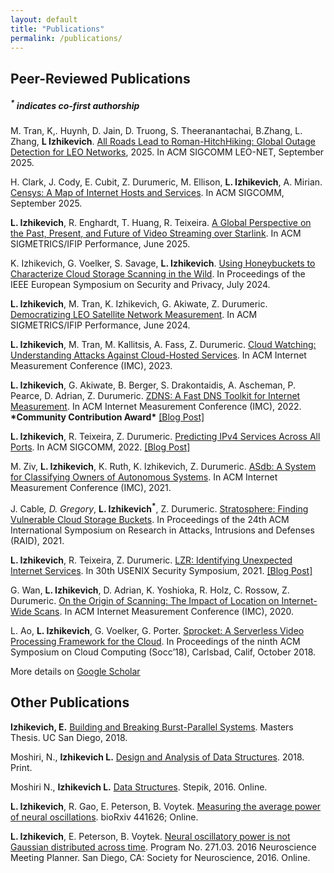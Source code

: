 ```yaml
---
layout: default
title: "Publications"
permalink: /publications/
---
```


## Peer-Reviewed Publications 
##### <sup>*</sup> indicates co-first authorship

M. Tran, K,. Huynh, D. Jain, D. Truong, S. Theeranantachai, B.Zhang, L. Zhang, **L Izhikevich**. [All Roads Lead to Roman-HitchHiking: Global Outage Detection for LEO Networks](), 2025. In ACM SIGCOMM LEO-NET, September 2025.

H. Clark, J. Cody, E. Cubit, Z. Durumeric, M. Ellison, **L. Izhikevich**, A. Mirian. [Censys: A Map of Internet Hosts and Services](). In ACM SIGCOMM, September 2025.

**L. Izhikevich**, R. Enghardt, T. Huang, R. Teixeira. [A Global Perspective on the Past, Present, and Future of Video Streaming over Starlink](/assets/papers/EyeOnTheSky.pdf). In ACM SIGMETRICS/IFIP Performance, June 2025.

K. Izhikevich, G. Voelker, S. Savage, **L. Izhikevich**. [Using Honeybuckets to Characterize Cloud Storage Scanning in the Wild](../assets/papers/honeybuckets.pdf). In Proceedings of the IEEE European Symposium on Security and Privacy, July 2024.

**L. Izhikevich**, M. Tran, K. Izhikevich,  G. Akiwate, Z. Durumeric. [Democratizing LEO Satellite Network Measurement](../assets/papers/LEO-HitchHiking.pdf). In ACM SIGMETRICS/IFIP Performance, June 2024.

**L. Izhikevich**, M. Tran, M. Kallitsis, A. Fass, Z. Durumeric. [Cloud Watching: Understanding Attacks Against Cloud-Hosted Services](../assets/papers/Cloud_Watching.pdf). In ACM Internet Measurement Conference (IMC), 2023. 

**L. Izhikevich**, G. Akiwate, B. Berger, S. Drakontaidis, A. Ascheman, P. Pearce, D. Adrian, Z. Durumeric. [ZDNS: A Fast DNS Toolkit for Internet Measurement](../assets/papers/ZDNS.pdf). In ACM Internet Measurement Conference (IMC), 2022. **\*Community Contribution Award\*** [[Blog Post]](https://blog.apnic.net/2023/03/22/zdns-a-fast-dns-toolkit-for-internet-measurement/) 

**L. Izhikevich**, R. Teixeira, Z. Durumeric. [Predicting IPv4 Services Across All Ports](../assets/papers/gps.pdf). In ACM SIGCOMM, 2022. [[Blog Post]](https://blog.apnic.net/2022/10/11/predicting-ipv4-services-across-all-ports/)

M. Ziv, **L. Izhikevich**, K. Ruth, K. Izhikevich, Z. Durumeric. [ASdb: A System for Classifying Owners of Autonomous Systems](../assets/papers/ASDB.pdf). In ACM Internet Measurement Conference (IMC), 2021. 

J. Cable<sup>*</sup>, D. Gregory<sup>*</sup>, **L. Izhikevich<sup>*</sup>**, Z. Durumeric. [Stratosphere: Finding Vulnerable Cloud Storage Buckets](../assets/papers/stratosphere.pdf). In Proceedings of the 24th ACM International Symposium on Research in Attacks, Intrusions and Defenses (RAID), 2021. 

**L. Izhikevich**, R. Teixeira, Z. Durumeric. [LZR: Identifying Unexpected Internet Services](../assets/papers/lzr.pdf). In 30th USENIX Security Symposium, 2021. [[Blog Post]](https://blog.apnic.net/2021/12/21/identifying-unexpected-internet-services/)

G. Wan, **L. Izhikevich**, D. Adrian, K. Yoshioka, R. Holz, C. Rossow, Z. Durumeric. [On the Origin of Scanning: The Impact of Location on Internet-Wide Scans](../assets/papers/IMC20-OnTheOriginOfScanning.pdf). In ACM Internet Measurement Conference (IMC), 2020. 

L. Ao, **L. Izhikevich**, G. Voelker, G. Porter. [Sprocket: A Serverless Video Processing Framework for the Cloud](../assets/papers/SOCC18-sprocket.pdf). In Proceedings of the ninth ACM Symposium on Cloud Computing (Socc’18), Carlsbad, Calif, October 2018.

More details on [Google Scholar](https://scholar.google.com/citations?user=jO0eK0AAAAAJ&hl=en)


## Other Publications

**Izhikevich, E.** [Building and Breaking Burst-Parallel Systems](https://escholarship.org/content/qt3cn612zr/qt3cn612zr.pdf). Masters Thesis. UC San Diego, 2018. 

Moshiri, N., **Izhikevich L.** [Design and Analysis of Data Structures](https://www.amazon.com/Design-Analysis-Structures-Niema-Moshiri/dp/1981017232). 2018. Print.

Moshiri N., **Izhikevich L.**  [Data Structures](https://stepik.org/course/579/promo). Stepik, 2016. Online.

**L. Izhikevich**, R. Gao, E. Peterson, B. Voytek. [Measuring the average power of neural oscillations](https://www.biorxiv.org/content/biorxiv/early/2018/10/22/441626.full.pdf). bioRxiv 441626; Online.

**L. Izhikevich**, E. Peterson, B. Voytek. [Neural oscillatory power is not Gaussian distributed across time](../assets/papers/SfN16_IzhikevichPosterAbstract.pdf). Program No. 271.03. 2016 Neuroscience Meeting Planner. San Diego, CA: Society for Neuroscience, 2016. Online.
